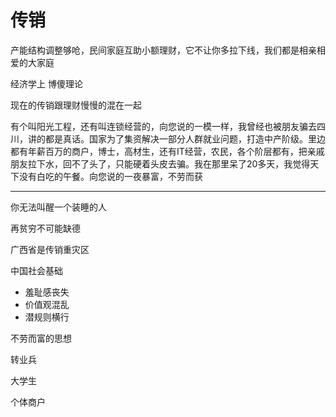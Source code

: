 # 传销

​		产能结构调整够呛，民间家庭互助小额理财，它不让你多拉下线，我们都是相亲相爱的大家庭

经济学上 博傻理论

现在的传销跟理财慢慢的混在一起

有个叫阳光工程，还有叫连锁经营的，向您说的一模一样，我曾经也被朋友骗去四川，讲的都是真话。国家为了集资解决一部分人群就业问题，打造中产阶级。里边都有年薪百万的商户，博士，高材生，还有IT经营，农民，各个阶层都有，把亲戚朋友拉下水，回不了头了，只能硬着头皮去骗。我在那里呆了20多天，我觉得天下没有白吃的午餐。向您说的一夜暴富，不劳而获﻿

---

你无法叫醒一个装睡的人

再贫穷不可能缺德

广西省是传销重灾区

中国社会基础

- 羞耻感丧失
- 价值观混乱
- 潜规则横行    

不劳而富的思想

转业兵

大学生

个体商户



